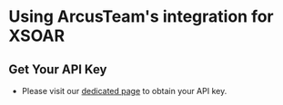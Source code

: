 # Using ArcusTeam's integration for XSOAR

## Get Your API Key
- Please visit our [dedicated page](https://arcusteam.com/pa-partnership/) to obtain your API key.
